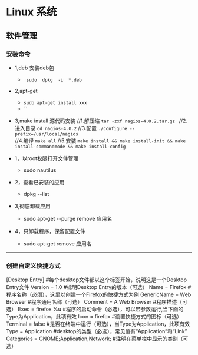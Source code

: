 # Linux 系统

## 软件管理
### 安装命令
- 1,deb 安装deb包
	- ` sudo  dpkg  -i  *.deb`
-  2,apt-get
	- `sudo apt-get install xxx`
	- ``
- 3,make install 源代码安装
	    //1.解压缩
		`tar -zxf nagios-4.0.2.tar.gz ` 
		//2.进入目录
		`cd nagios-4.0.2`
		//3.配置
		`./configure --prefix=/usr/local/nagios  `   
		//4.编译
		`make all`
		//5.安装
		`make install && make install-init && make install-commandmode && make install-config`
		
- 1，以root权限打开文件管理
	-   sudo nautilus
- 2，查看已安装的应用
	- dpkg --list
- 3,彻底卸载应用
	- sudo apt-get --purge remove 应用名
- 4，只卸载程序，保留配置文件
	- sudo apt-get remove 应用名

*****

### 创建自定义快捷方式
[Desktop Entry] #每个desktop文件都以这个标签开始，说明这是一个Desktop Entry文件
Version = 1.0 #标明Desktop Entry的版本（可选）
Name = Firefox #程序名称（必须），这里以创建一个Firefox的快捷方式为例
GenericName = Web Browser #程序通用名称（可选）
Comment = A Web Browser #程序描述（可选）
Exec = firefox %u #程序的启动命令（必选），可以带参数运行,当下面的Type为Application，此项有效
Icon = firefox #设置快捷方式的图标（可选）
Terminal = false #是否在终端中运行（可选），当Type为Application，此项有效
Type = Application #desktop的类型（必选），常见值有“Application”和“Link”
Categories = GNOME;Application;Network; #注明在菜单栏中显示的类别（可选）